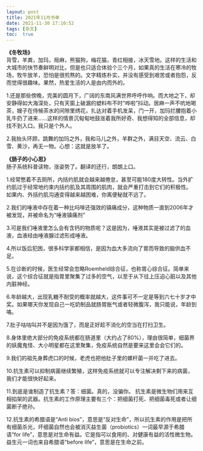 ```yaml
---
layout: post
title: 2021年11月书单
date: 2021-11-30 17:10:52
tags: [杂文]
toc:  true
---
```


**《冬牧场》**  
背雪，羊粪，加玛，局麻，熊猫狗，梅花猫，青红相接，冰天雪地。这样的生活和大城市的快节奏鲜明对比，但是也只适合体验个三个月，如果真的生活在寒冷的牧场，牧牛放羊，恐怕是很煎熬的。文字精炼朴实，并没有感受到艰苦或者抱怨，反而觉得很趣味。果然，热爱生活的人是由内而外的。 

1.还是那些傍晚，完美的圆月下，广阔的东南风满世界呼呼作响。而大地之下，却安静得如大海深处，只有天窗上破漏的塑料布不时“哗啦”抖动。居麻一声不吭地喝茶，嫂子在侍候茶水的间隙里绣花，扎达对着手机发呆，门一开，加玛拦腰抱着小乳牛扔了进来……这样的情景沉甸甸地鼓涨着我所好奇、我想得知的全部信息，却找不到入口。我只是个外人。  

2.我抬头环顾，跳舞的加玛之外，我和马儿之外，羊群之外，满目天空、流云、白雪、黄沙，再无一物。心想：这就是放羊了。
  
**《肠子的小心思》**  
肠子系统科普读物，涨姿势了。翻译的还行，朗朗上口。  

1.经常憋着不去厕所，内括约肌就会越来越倦怠，甚至可能180度大转性。当外扩约肌过于经常地约束内括约肌及其周围的肌肉，就会严重打击到它们的积极性。
如果内、外括约肌沟通变得越来越困难，你离便秘就不远了。  

2.我们的唾液中存在着一种比吗啡还强效的镇痛成分，这种物质一直到2006年才被发现，并被命名为“唾液镇痛剂”  

3.可是我们唾液里怎么会有含钙的物质呢？这是因为，唾液其实是被过滤了的血液，血液经由唾液腺过滤形成唾液。  

4.所以饭后犯困，很多科学家都相信，是因为血大多流向了胃而导致的脑供血不足。  

5.在诊断的时候，医生经常会忽略Roemheld综合征，也称胃心综合征。简单来说，这个综合征就是指胃里聚集了过多的空气，以至于从下往上压迫心脏以及其他内脏神经。  

6.年龄越大，出现乳糖不耐受的概率就越大，这件事可不一定是等到六七十岁才中奖。如果哪天你发现自己一吃奶制品就肠胃胀气或者轻微腹泻，我只能说，年龄到咯。  

7.肚子咕咕叫并不是因为饿了，而是正好趁不消化的空当在打扫卫生。  

8.身体里绝大部分的免疫系统都在肠道里（大约占了80%），理由很简单，细菌界的妖魔鬼怪、大小明星都在这里聚集，免疫系统自然是要来这里会会它们的。

9.我们的祖先身葬虎口的时候，老虎也把他肚子里的螺杆菌一并吃了进去。  

10.抗生素可以抑制病菌继续繁殖，这样免疫系统就可以专注解决剩下来的病菌，我们才能很快好起来。  

11.到底是谁制造了抗生素？答：细菌。真的，没骗你。 抗生素是微生物们用来互相掐架的武器。抗生素的工作原理主要有三个：把细菌打死、把细菌毒死或者让细菌断子绝孙。  

12.抗生素的希腊语是“Anti bios”，意思是“反对生命”，所以抗生素的作用是把所有细菌杀光，坏细菌自然也会被消灭益生菌（probiotics）一词最早源于希腊语“for life”，意思是对生命有益。它是指可以食用的、对健康有益的活性微生物。益生元一词也来自希腊语“before life”，意思是在生命之前。
